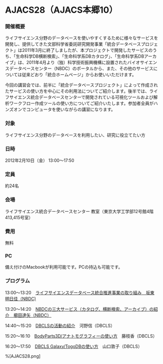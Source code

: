 # AJACS28（AJACS本郷10）

### 開催概要
ライフサイエンス分野のデータベースを使いやすくするために様々なサービスを開発し、提供してきた文部科学省委託研究開発事業「統合データベースプロジェクト」は2011年3月に終了しましたが、本プロジェクトで開発したサービスのうち、「生命科学DB横断検索」、「生命科学系DBカタログ」、「生命科学系DBアーカイブ」は、2011年4月より（独）科学技術振興機構に設置されたバイオサイエンスデータベースセンター（NBDC）のポータルから、また、その他のサービスについては従来どおり「統合ホームページ」からお使いいただけます。

今回の講習会では、前半に「統合データベースプロジェクト」によって作成されたサービスの使い方を中心にその利用法についてご紹介します。後半では、ライフサイエンス統合データベースセンターで開発されている可視化ツールおよび解析ワークフロー作成ツールの使い方についてご紹介いたします。参加者全員がハンズオンでコンピュータを使いながらの講習になります。


### 対象
ライフサイエンス分野のデータベースを利用したい、研究に役立てたい方

### 日時
2012年2月10日（金） 13:00～17:50

### 定員
約24名

### 会場
ライフサイエンス統合データベースセンター 教室（東京大学工学部12号館4階413,415号室）

### 費用
無料

### PC
備え付けのMacbookが利用可能です。PCの持込も可能です。


### プログラム
13:00～13:20　[ライフサイエンスデータベース統合推進事業の取り組み　坂東明日佳（NBDC)](https://github.com/AJACS-training/AJACS28/blob/master/01_bando/)

13:20～14:20　[NBDCの三大サービス（カタログ、横断検索、アーカイブ）の紹介　櫛田達矢（NBDC）](https://github.com/AJACS-training/AJACS28/blob/master/02_kushida/)

14:40～15:20　[DBCLSの活動の紹介](https://github.com/AJACS-training/AJACS28/blob/master/03_kawano/)　河野信（DBCLS）

15:20～16:10　[BodyParts3D/アナトモグラフィーの使い方](https://github.com/AJACS-training/AJACS28/blob/master/04_fujieda/)　藤枝香（DBCLS）


16:20～17:50　[DBCLS Galaxy/TogoDBの使い方](https://github.com/AJACS-training/AJACS28/blob/master/05_yamaguchi/)　山口敦子（DBCLS）

%[AJACS28.png]
